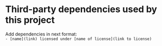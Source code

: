 # Third-party dependencies used by this project

Add dependencies in next format:  
`- [name](link) licensed under [name of license](link to license)`
